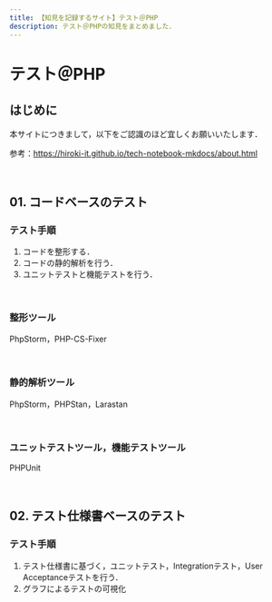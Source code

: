 ```yaml
---
title: 【知見を記録するサイト】テスト＠PHP
description: テスト＠PHPの知見をまとめました．
---
```


# テスト＠PHP

## はじめに

本サイトにつきまして，以下をご認識のほど宜しくお願いいたします．

参考：https://hiroki-it.github.io/tech-notebook-mkdocs/about.html

<br>

## 01. コードベースのテスト

### テスト手順

1. コードを整形する．
2. コードの静的解析を行う．
3. ユニットテストと機能テストを行う．

<br>

### 整形ツール

PhpStorm，PHP-CS-Fixer

<br>

### 静的解析ツール

PhpStorm，PHPStan，Larastan

<br>

### ユニットテストツール，機能テストツール

PHPUnit

<br>

## 02. テスト仕様書ベースのテスト

### テスト手順

1. テスト仕様書に基づく，ユニットテスト，Integrationテスト，User Acceptanceテストを行う．
2. グラフによるテストの可視化



